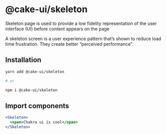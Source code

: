 # @cake-ui/skeleton

Skeleton page is used to provide a low fidelity representation of the user
interface (UI) before content appears on the page

A skeleton screen is a user experience pattern that’s shown to reduce load time
frustration. They create better “perceived performance”.

## Installation

```sh
yarn add @cake-ui/skeleton

# or

npm i @cake-ui/skeleton
```

## Import components

```jsx
<Skeleton>
  <span>Chakra ui is cool</span>
</Skeleton>
```
